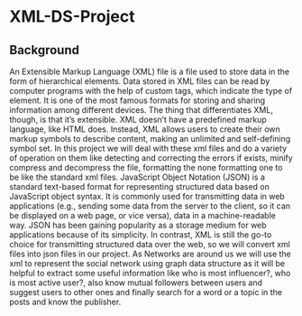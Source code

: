 # XML-DS-Project
## Background
An Extensible Markup Language (XML) file is a file used to store data in the form of hierarchical elements. Data stored in XML files can be read by computer programs with the help of custom tags, which indicate the type of element. It is one of the most famous formats for storing and sharing information among different devices. The thing that differentiates XML, though, is that it’s extensible. XML doesn’t have a predefined markup language, like HTML does. Instead, XML allows users to create their own markup symbols to describe content, making an unlimited and self-defining symbol set.
In this project we will deal with these xml files and do a variety of operation on them like detecting and correcting the errors if exists, minify compress and decompress the file, formatting the none formatting one to be like the standard xml files. 
JavaScript Object Notation (JSON) is a standard text-based format for representing structured data based on JavaScript object syntax. It is commonly used for transmitting data in web applications (e.g., sending some data from the server to the client, so it can be displayed on a web page, or vice versa), data in a machine-readable way. JSON has been gaining popularity as a storage medium for web applications because of its simplicity. In contrast, XML is still the go-to choice for transmitting structured data over the web, so we will convert xml files into json files in our project.
As Networks are around us we will use the xml to represent the social network using graph data structure as it will be helpful to extract some useful information like who is most influencer?, who is most active user?, also know mutual followers between users and suggest users to other ones and finally search for a word or a topic in the posts and know the publisher.

